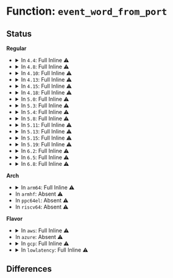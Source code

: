 # Function: <code>event_word_from_port</code>

## Status
<b>Regular</b>
<ul>
<li>
<details>
<summary>In <code>4.4</code>: Full Inline ⚠️</summary>

**Collision:** Unique Static

**Inline:** Full

**Transformation:** False

**Instances:**

```
In drivers/xen/events/events_fifo.c (ffffffff814ca7a5)
Location: drivers/xen/events/events_fifo.c:85
Inline: True
Inline callers:
  - drivers/xen/events/events_fifo.c:evtchn_fifo_clear_pending
  - drivers/xen/events/events_fifo.c:evtchn_fifo_set_pending
  - drivers/xen/events/events_fifo.c:evtchn_fifo_test_and_set_mask
  - drivers/xen/events/events_fifo.c:evtchn_fifo_mask
  - drivers/xen/events/events_fifo.c:evtchn_fifo_is_pending
  - drivers/xen/events/events_fifo.c:__evtchn_fifo_handle_events
  - drivers/xen/events/events_fifo.c:evtchn_fifo_unmask
```
</details>
</li>
<li>
<details>
<summary>In <code>4.8</code>: Full Inline ⚠️</summary>

**Collision:** Unique Static

**Inline:** Full

**Transformation:** False

**Instances:**

```
In drivers/xen/events/events_fifo.c (ffffffff8151b4f5)
Location: drivers/xen/events/events_fifo.c:85
Inline: True
Inline callers:
  - drivers/xen/events/events_fifo.c:__evtchn_fifo_handle_events
  - drivers/xen/events/events_fifo.c:__evtchn_fifo_handle_events
  - drivers/xen/events/events_fifo.c:evtchn_fifo_unmask
  - drivers/xen/events/events_fifo.c:evtchn_fifo_mask
  - drivers/xen/events/events_fifo.c:evtchn_fifo_test_and_set_mask
  - drivers/xen/events/events_fifo.c:evtchn_fifo_is_pending
  - drivers/xen/events/events_fifo.c:evtchn_fifo_set_pending
  - drivers/xen/events/events_fifo.c:evtchn_fifo_clear_pending
```
</details>
</li>
<li>
<details>
<summary>In <code>4.10</code>: Full Inline ⚠️</summary>

**Collision:** Unique Static

**Inline:** Full

**Transformation:** False

**Instances:**

```
In drivers/xen/events/events_fifo.c (ffffffff815479c5)
Location: drivers/xen/events/events_fifo.c:85
Inline: True
Inline callers:
  - drivers/xen/events/events_fifo.c:__evtchn_fifo_handle_events
  - drivers/xen/events/events_fifo.c:__evtchn_fifo_handle_events
  - drivers/xen/events/events_fifo.c:evtchn_fifo_unmask
  - drivers/xen/events/events_fifo.c:evtchn_fifo_mask
  - drivers/xen/events/events_fifo.c:evtchn_fifo_test_and_set_mask
  - drivers/xen/events/events_fifo.c:evtchn_fifo_is_pending
  - drivers/xen/events/events_fifo.c:evtchn_fifo_set_pending
  - drivers/xen/events/events_fifo.c:evtchn_fifo_clear_pending
```
</details>
</li>
<li>
<details>
<summary>In <code>4.13</code>: Full Inline ⚠️</summary>

**Collision:** Unique Static

**Inline:** Full

**Transformation:** False

**Instances:**

```
In drivers/xen/events/events_fifo.c (ffffffff8155b775)
Location: drivers/xen/events/events_fifo.c:85
Inline: True
Inline callers:
  - drivers/xen/events/events_fifo.c:__evtchn_fifo_handle_events
  - drivers/xen/events/events_fifo.c:__evtchn_fifo_handle_events
  - drivers/xen/events/events_fifo.c:evtchn_fifo_unmask
  - drivers/xen/events/events_fifo.c:evtchn_fifo_mask
  - drivers/xen/events/events_fifo.c:evtchn_fifo_test_and_set_mask
  - drivers/xen/events/events_fifo.c:evtchn_fifo_is_pending
  - drivers/xen/events/events_fifo.c:evtchn_fifo_set_pending
  - drivers/xen/events/events_fifo.c:evtchn_fifo_clear_pending
```
</details>
</li>
<li>
<details>
<summary>In <code>4.15</code>: Full Inline ⚠️</summary>

**Collision:** Unique Static

**Inline:** Full

**Transformation:** False

**Instances:**

```
In drivers/xen/events/events_fifo.c (ffffffff815bfa9e)
Location: drivers/xen/events/events_fifo.c:85
Inline: True
Inline callers:
  - drivers/xen/events/events_fifo.c:__evtchn_fifo_handle_events
  - drivers/xen/events/events_fifo.c:__evtchn_fifo_handle_events
  - drivers/xen/events/events_fifo.c:evtchn_fifo_unmask
  - drivers/xen/events/events_fifo.c:evtchn_fifo_mask
  - drivers/xen/events/events_fifo.c:evtchn_fifo_test_and_set_mask
  - drivers/xen/events/events_fifo.c:evtchn_fifo_is_pending
  - drivers/xen/events/events_fifo.c:evtchn_fifo_set_pending
  - drivers/xen/events/events_fifo.c:evtchn_fifo_clear_pending
```
</details>
</li>
<li>
<details>
<summary>In <code>4.18</code>: Full Inline ⚠️</summary>

**Collision:** Unique Static

**Inline:** Full

**Transformation:** False

**Instances:**

```
In drivers/xen/events/events_fifo.c (ffffffff815f818e)
Location: drivers/xen/events/events_fifo.c:85
Inline: True
Inline callers:
  - drivers/xen/events/events_fifo.c:__evtchn_fifo_handle_events
  - drivers/xen/events/events_fifo.c:__evtchn_fifo_handle_events
  - drivers/xen/events/events_fifo.c:evtchn_fifo_unmask
  - drivers/xen/events/events_fifo.c:evtchn_fifo_mask
  - drivers/xen/events/events_fifo.c:evtchn_fifo_test_and_set_mask
  - drivers/xen/events/events_fifo.c:evtchn_fifo_is_pending
  - drivers/xen/events/events_fifo.c:evtchn_fifo_set_pending
  - drivers/xen/events/events_fifo.c:evtchn_fifo_clear_pending
```
</details>
</li>
<li>
<details>
<summary>In <code>5.0</code>: Full Inline ⚠️</summary>

**Collision:** Unique Static

**Inline:** Full

**Transformation:** False

**Instances:**

```
In drivers/xen/events/events_fifo.c (ffffffff8161324e)
Location: drivers/xen/events/events_fifo.c:85
Inline: True
Inline callers:
  - drivers/xen/events/events_fifo.c:__evtchn_fifo_handle_events
  - drivers/xen/events/events_fifo.c:__evtchn_fifo_handle_events
  - drivers/xen/events/events_fifo.c:evtchn_fifo_unmask
  - drivers/xen/events/events_fifo.c:evtchn_fifo_mask
  - drivers/xen/events/events_fifo.c:evtchn_fifo_test_and_set_mask
  - drivers/xen/events/events_fifo.c:evtchn_fifo_is_pending
  - drivers/xen/events/events_fifo.c:evtchn_fifo_set_pending
  - drivers/xen/events/events_fifo.c:evtchn_fifo_clear_pending
```
</details>
</li>
<li>
<details>
<summary>In <code>5.3</code>: Full Inline ⚠️</summary>

**Collision:** Unique Static

**Inline:** Full

**Transformation:** False

**Instances:**

```
In drivers/xen/events/events_fifo.c (ffffffff81647056)
Location: drivers/xen/events/events_fifo.c:85
Inline: True
Inline callers:
  - drivers/xen/events/events_fifo.c:__evtchn_fifo_handle_events
  - drivers/xen/events/events_fifo.c:__evtchn_fifo_handle_events
  - drivers/xen/events/events_fifo.c:__evtchn_fifo_handle_events
  - drivers/xen/events/events_fifo.c:evtchn_fifo_unmask
  - drivers/xen/events/events_fifo.c:evtchn_fifo_unmask
  - drivers/xen/events/events_fifo.c:evtchn_fifo_mask
  - drivers/xen/events/events_fifo.c:evtchn_fifo_test_and_set_mask
  - drivers/xen/events/events_fifo.c:evtchn_fifo_set_pending
  - drivers/xen/events/events_fifo.c:evtchn_fifo_clear_pending
```
</details>
</li>
<li>
<details>
<summary>In <code>5.4</code>: Full Inline ⚠️</summary>

**Collision:** Unique Static

**Inline:** Full

**Transformation:** False

**Instances:**

```
In drivers/xen/events/events_fifo.c (ffffffff816694f6)
Location: drivers/xen/events/events_fifo.c:85
Inline: True
Inline callers:
  - drivers/xen/events/events_fifo.c:__evtchn_fifo_handle_events
  - drivers/xen/events/events_fifo.c:__evtchn_fifo_handle_events
  - drivers/xen/events/events_fifo.c:__evtchn_fifo_handle_events
  - drivers/xen/events/events_fifo.c:evtchn_fifo_unmask
  - drivers/xen/events/events_fifo.c:evtchn_fifo_unmask
  - drivers/xen/events/events_fifo.c:evtchn_fifo_mask
  - drivers/xen/events/events_fifo.c:evtchn_fifo_test_and_set_mask
  - drivers/xen/events/events_fifo.c:evtchn_fifo_set_pending
  - drivers/xen/events/events_fifo.c:evtchn_fifo_clear_pending
```
</details>
</li>
<li>
<details>
<summary>In <code>5.8</code>: Full Inline ⚠️</summary>

**Collision:** Unique Static

**Inline:** Full

**Transformation:** False

**Instances:**

```
In drivers/xen/events/events_fifo.c (ffffffff817199f1)
Location: drivers/xen/events/events_fifo.c:85
Inline: True
Inline callers:
  - drivers/xen/events/events_fifo.c:consume_one_event
  - drivers/xen/events/events_fifo.c:consume_one_event
  - drivers/xen/events/events_fifo.c:evtchn_fifo_unmask
  - drivers/xen/events/events_fifo.c:evtchn_fifo_mask
  - drivers/xen/events/events_fifo.c:evtchn_fifo_test_and_set_mask
  - drivers/xen/events/events_fifo.c:evtchn_fifo_is_pending
  - drivers/xen/events/events_fifo.c:evtchn_fifo_set_pending
  - drivers/xen/events/events_fifo.c:evtchn_fifo_clear_pending
```
</details>
</li>
<li>
<details>
<summary>In <code>5.11</code>: Full Inline ⚠️</summary>

**Collision:** Unique Static

**Inline:** Full

**Transformation:** False

**Instances:**

```
In drivers/xen/events/events_fifo.c (ffffffff81736c3d)
Location: drivers/xen/events/events_fifo.c:85
Inline: True
Inline callers:
  - drivers/xen/events/events_fifo.c:consume_one_event
  - drivers/xen/events/events_fifo.c:consume_one_event
  - drivers/xen/events/events_fifo.c:evtchn_fifo_mask
  - drivers/xen/events/events_fifo.c:evtchn_fifo_is_pending
  - drivers/xen/events/events_fifo.c:evtchn_fifo_set_pending
  - drivers/xen/events/events_fifo.c:evtchn_fifo_clear_pending
```
</details>
</li>
<li>
<details>
<summary>In <code>5.13</code>: Full Inline ⚠️</summary>

**Collision:** Unique Static

**Inline:** Full

**Transformation:** False

**Instances:**

```
In drivers/xen/events/events_fifo.c (ffffffff8171a6d6)
Location: drivers/xen/events/events_fifo.c:85
Inline: True
Inline callers:
  - drivers/xen/events/events_fifo.c:__evtchn_fifo_handle_events
  - drivers/xen/events/events_fifo.c:__evtchn_fifo_handle_events
  - drivers/xen/events/events_fifo.c:evtchn_fifo_mask
  - drivers/xen/events/events_fifo.c:evtchn_fifo_is_pending
  - drivers/xen/events/events_fifo.c:evtchn_fifo_set_pending
  - drivers/xen/events/events_fifo.c:evtchn_fifo_clear_pending
```
</details>
</li>
<li>
<details>
<summary>In <code>5.15</code>: Full Inline ⚠️</summary>

**Collision:** Unique Static

**Inline:** Full

**Transformation:** False

**Instances:**

```
In drivers/xen/events/events_fifo.c (ffffffff81798e85)
Location: drivers/xen/events/events_fifo.c:85
Inline: True
Inline callers:
  - drivers/xen/events/events_fifo.c:__evtchn_fifo_handle_events
  - drivers/xen/events/events_fifo.c:__evtchn_fifo_handle_events
  - drivers/xen/events/events_fifo.c:evtchn_fifo_mask
  - drivers/xen/events/events_fifo.c:evtchn_fifo_is_pending
  - drivers/xen/events/events_fifo.c:evtchn_fifo_set_pending
  - drivers/xen/events/events_fifo.c:evtchn_fifo_clear_pending
```
</details>
</li>
<li>
<details>
<summary>In <code>5.19</code>: Full Inline ⚠️</summary>

**Collision:** Unique Static

**Inline:** Full

**Transformation:** False

**Instances:**

```
In drivers/xen/events/events_fifo.c (ffffffff818d2041)
Location: drivers/xen/events/events_fifo.c:85
Inline: True
Inline callers:
  - drivers/xen/events/events_fifo.c:__evtchn_fifo_handle_events
  - drivers/xen/events/events_fifo.c:__evtchn_fifo_handle_events
  - drivers/xen/events/events_fifo.c:__evtchn_fifo_handle_events
  - drivers/xen/events/events_fifo.c:evtchn_fifo_unmask
  - drivers/xen/events/events_fifo.c:evtchn_fifo_mask
  - drivers/xen/events/events_fifo.c:evtchn_fifo_set_pending
  - drivers/xen/events/events_fifo.c:evtchn_fifo_clear_pending
```
</details>
</li>
<li>
<details>
<summary>In <code>6.2</code>: Full Inline ⚠️</summary>

**Collision:** Unique Static

**Inline:** Full

**Transformation:** False

**Instances:**

```
In drivers/xen/events/events_fifo.c (ffffffff81a23b9e)
Location: drivers/xen/events/events_fifo.c:85
Inline: True
Inline callers:
  - drivers/xen/events/events_fifo.c:__evtchn_fifo_handle_events
  - drivers/xen/events/events_fifo.c:__evtchn_fifo_handle_events
  - drivers/xen/events/events_fifo.c:evtchn_fifo_unmask
  - drivers/xen/events/events_fifo.c:evtchn_fifo_mask
  - drivers/xen/events/events_fifo.c:evtchn_fifo_is_pending
  - drivers/xen/events/events_fifo.c:evtchn_fifo_set_pending
  - drivers/xen/events/events_fifo.c:evtchn_fifo_clear_pending
```
</details>
</li>
<li>
<details>
<summary>In <code>6.5</code>: Full Inline ⚠️</summary>

**Collision:** Unique Static

**Inline:** Full

**Transformation:** False

**Instances:**

```
In drivers/xen/events/events_fifo.c (ffffffff81a6d074)
Location: drivers/xen/events/events_fifo.c:85
Inline: True
Inline callers:
  - drivers/xen/events/events_fifo.c:__evtchn_fifo_handle_events
  - drivers/xen/events/events_fifo.c:__evtchn_fifo_handle_events
  - drivers/xen/events/events_fifo.c:evtchn_fifo_unmask
  - drivers/xen/events/events_fifo.c:evtchn_fifo_mask
  - drivers/xen/events/events_fifo.c:evtchn_fifo_is_pending
  - drivers/xen/events/events_fifo.c:evtchn_fifo_set_pending
  - drivers/xen/events/events_fifo.c:evtchn_fifo_clear_pending
```
</details>
</li>
<li>
<details>
<summary>In <code>6.8</code>: Full Inline ⚠️</summary>

**Collision:** Unique Static

**Inline:** Full

**Transformation:** False

**Instances:**

```
In drivers/xen/events/events_fifo.c (ffffffff81abf13a)
Location: drivers/xen/events/events_fifo.c:85
Inline: True
Inline callers:
  - drivers/xen/events/events_fifo.c:__evtchn_fifo_handle_events
  - drivers/xen/events/events_fifo.c:__evtchn_fifo_handle_events
  - drivers/xen/events/events_fifo.c:evtchn_fifo_unmask
  - drivers/xen/events/events_fifo.c:evtchn_fifo_mask
  - drivers/xen/events/events_fifo.c:evtchn_fifo_is_pending
  - drivers/xen/events/events_fifo.c:evtchn_fifo_set_pending
  - drivers/xen/events/events_fifo.c:evtchn_fifo_clear_pending
```
</details>
</li>
</ul>
<b>Arch</b>
<ul>
<li>
<details>
<summary>In <code>arm64</code>: Full Inline ⚠️</summary>

**Collision:** Unique Static

**Inline:** Full

**Transformation:** False

**Instances:**

```
In drivers/xen/events/events_fifo.c (ffff800010833e54)
Location: drivers/xen/events/events_fifo.c:85
Inline: True
Inline callers:
  - drivers/xen/events/events_fifo.c:__evtchn_fifo_handle_events
  - drivers/xen/events/events_fifo.c:__evtchn_fifo_handle_events
  - drivers/xen/events/events_fifo.c:evtchn_fifo_mask
  - drivers/xen/events/events_fifo.c:evtchn_fifo_test_and_set_mask
  - drivers/xen/events/events_fifo.c:evtchn_fifo_set_pending
  - drivers/xen/events/events_fifo.c:evtchn_fifo_clear_pending
```
</details>
</li>
<li>
In <code>armhf</code>: Absent ⚠️
</li>
<li>
In <code>ppc64el</code>: Absent ⚠️
</li>
<li>
In <code>riscv64</code>: Absent ⚠️
</li>
</ul>
<b>Flavor</b>
<ul>
<li>
<details>
<summary>In <code>aws</code>: Full Inline ⚠️</summary>

**Collision:** Unique Static

**Inline:** Full

**Transformation:** False

**Instances:**

```
In drivers/xen/events/events_fifo.c (ffffffff8162f366)
Location: drivers/xen/events/events_fifo.c:85
Inline: True
Inline callers:
  - drivers/xen/events/events_fifo.c:__evtchn_fifo_handle_events
  - drivers/xen/events/events_fifo.c:__evtchn_fifo_handle_events
  - drivers/xen/events/events_fifo.c:__evtchn_fifo_handle_events
  - drivers/xen/events/events_fifo.c:evtchn_fifo_unmask
  - drivers/xen/events/events_fifo.c:evtchn_fifo_unmask
  - drivers/xen/events/events_fifo.c:evtchn_fifo_mask
  - drivers/xen/events/events_fifo.c:evtchn_fifo_test_and_set_mask
  - drivers/xen/events/events_fifo.c:evtchn_fifo_set_pending
  - drivers/xen/events/events_fifo.c:evtchn_fifo_clear_pending
```
</details>
</li>
<li>
In <code>azure</code>: Absent ⚠️
</li>
<li>
<details>
<summary>In <code>gcp</code>: Full Inline ⚠️</summary>

**Collision:** Unique Static

**Inline:** Full

**Transformation:** False

**Instances:**

```
In drivers/xen/events/events_fifo.c (ffffffff8165d336)
Location: drivers/xen/events/events_fifo.c:85
Inline: True
Inline callers:
  - drivers/xen/events/events_fifo.c:__evtchn_fifo_handle_events
  - drivers/xen/events/events_fifo.c:__evtchn_fifo_handle_events
  - drivers/xen/events/events_fifo.c:__evtchn_fifo_handle_events
  - drivers/xen/events/events_fifo.c:evtchn_fifo_unmask
  - drivers/xen/events/events_fifo.c:evtchn_fifo_unmask
  - drivers/xen/events/events_fifo.c:evtchn_fifo_mask
  - drivers/xen/events/events_fifo.c:evtchn_fifo_test_and_set_mask
  - drivers/xen/events/events_fifo.c:evtchn_fifo_set_pending
  - drivers/xen/events/events_fifo.c:evtchn_fifo_clear_pending
```
</details>
</li>
<li>
<details>
<summary>In <code>lowlatency</code>: Full Inline ⚠️</summary>

**Collision:** Unique Static

**Inline:** Full

**Transformation:** False

**Instances:**

```
In drivers/xen/events/events_fifo.c (ffffffff81677946)
Location: drivers/xen/events/events_fifo.c:85
Inline: True
Inline callers:
  - drivers/xen/events/events_fifo.c:__evtchn_fifo_handle_events
  - drivers/xen/events/events_fifo.c:__evtchn_fifo_handle_events
  - drivers/xen/events/events_fifo.c:__evtchn_fifo_handle_events
  - drivers/xen/events/events_fifo.c:evtchn_fifo_unmask
  - drivers/xen/events/events_fifo.c:evtchn_fifo_unmask
  - drivers/xen/events/events_fifo.c:evtchn_fifo_mask
  - drivers/xen/events/events_fifo.c:evtchn_fifo_test_and_set_mask
  - drivers/xen/events/events_fifo.c:evtchn_fifo_set_pending
  - drivers/xen/events/events_fifo.c:evtchn_fifo_clear_pending
```
</details>
</li>
</ul>

## Differences
